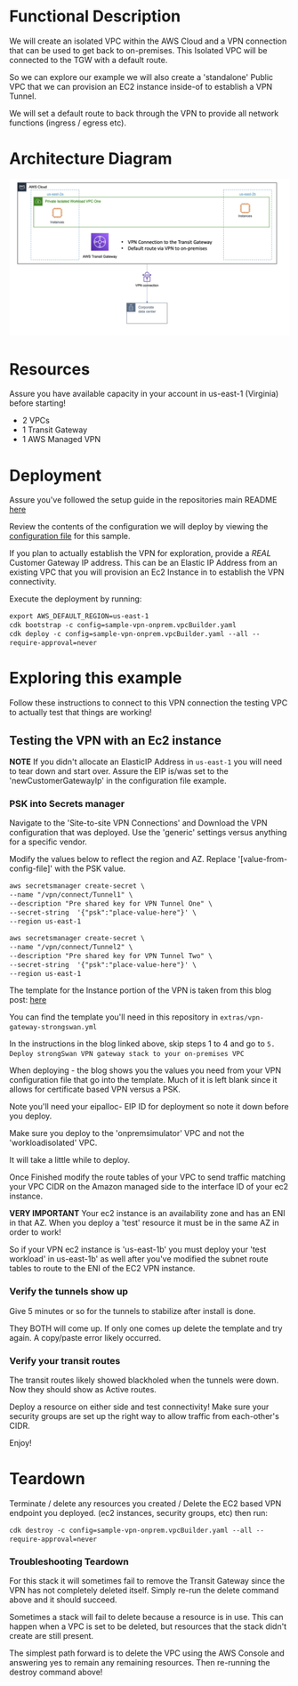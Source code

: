 # Functional Description

We will create an isolated VPC within the AWS Cloud and a VPN connection that can be used to get back to on-premises.  This Isolated VPC will be connected to the TGW with a default route.

So we can explore our example we will also create a 'standalone' Public VPC that we can provision an EC2 instance inside-of to establish a VPN Tunnel.

We will set a default route to back through the VPN to provide all network functions (ingress / egress etc).

# Architecture Diagram

![](../images/sample-vpn-onprem.jpg)

# Resources

Assure you have available capacity in your account in us-east-1 (Virginia) before starting!

- 2 VPCs
- 1 Transit Gateway
- 1 AWS Managed VPN

# Deployment

Assure you've followed the setup guide in the repositories main README [here](../README.md)

Review the contents of the configuration we will deploy by viewing the [configuration file](sample-vpn-onprem.vpcBuilder.yaml) for this sample.

If you plan to actually establish the VPN for exploration, provide a *REAL* Customer Gateway IP address.  This can be an Elastic IP Address from an existing VPC that you will provision an Ec2 Instance in to establish the VPN connectivity.

Execute the deployment by running:

```text
export AWS_DEFAULT_REGION=us-east-1
cdk bootstrap -c config=sample-vpn-onprem.vpcBuilder.yaml
cdk deploy -c config=sample-vpn-onprem.vpcBuilder.yaml --all --require-approval=never
```

# Exploring this example

Follow these instructions to connect to this VPN connection the testing VPC to actually test that things are working!

## Testing the VPN with an Ec2 instance

**NOTE** If you didn't allocate an ElasticIP Address in `us-east-1` you will need to tear down and start over.  Assure the EIP is/was set to the 'newCustomerGatewayIp' in the configuration file example.

### PSK into Secrets manager

Navigate to the 'Site-to-site VPN Connections' and Download the VPN configuration that was deployed.  Use the 'generic' settings versus anything for a specific vendor.

Modify the values below to reflect the region and AZ.  Replace '[value-from-config-file]' with the PSK value.

```
aws secretsmanager create-secret \
--name "/vpn/connect/Tunnel1" \
--description "Pre shared key for VPN Tunnel One" \
--secret-string  '{"psk":"place-value-here"}' \
--region us-east-1
```

```
aws secretsmanager create-secret \
--name "/vpn/connect/Tunnel2" \
--description "Pre shared key for VPN Tunnel Two" \
--secret-string  '{"psk":"place-value-here"}' \
--region us-east-1
```

The template for the Instance portion of the VPN is taken from this blog post: [here](https://aws.amazon.com/blogs/networking-and-content-delivery/simulating-site-to-site-vpn-customer-gateways-strongswan/)

You can find the template you'll need in this repository in `extras/vpn-gateway-strongswan.yml`

In the instructions in the blog linked above, skip steps 1 to 4 and go to `5. Deploy strongSwan VPN gateway stack to your on-premises VPC`

When deploying - the blog shows you the values you need from your VPN configuration file that go into the template.  Much of it is left blank since it allows for certificate based VPN versus a PSK.

Note you'll need your eipalloc- EIP ID for deployment so note it down before you deploy.

Make sure you deploy to the 'onpremsimulator' VPC and not the 'workloadisolated' VPC.

It will take a little while to deploy.

Once Finished modify the route tables of your VPC to send traffic matching your VPC CIDR on the Amazon managed side to the interface ID of your ec2 instance.

**VERY IMPORTANT** Your ec2 instance is an availability zone and has an ENI in that AZ.  When you deploy a 'test' resource it must be in the same AZ in order to work!

So if your VPN ec2 instance is 'us-east-1b' you must deploy your 'test workload' in us-east-1b' as well after you've modified the subnet route tables to route to the ENI of the EC2 VPN instance.

### Verify the tunnels show up

Give 5 minutes or so for the tunnels to stabilize after install is done.

They BOTH will come up.  If only one comes up delete the template and try again.  A copy/paste error likely occurred.

### Verify your transit routes

The transit routes likely showed blackholed when the tunnels were down.  Now they should show as Active routes.

Deploy a resource on either side and test connectivity!  Make sure your security groups are set up the right way to allow traffic from each-other's CIDR.

Enjoy!

# Teardown

Terminate / delete any resources you created / Delete the EC2 based VPN endpoint you deployed.  (ec2 instances, security groups, etc) then run:

```
cdk destroy -c config=sample-vpn-onprem.vpcBuilder.yaml --all --require-approval=never
```

### Troubleshooting Teardown

For this stack it will sometimes fail to remove the Transit Gateway since the VPN has not completely deleted itself.  Simply re-run the delete command above and it should succeed.

Sometimes a stack will fail to delete because a resource is in use.  This can happen when a VPC is set to be deleted, but resources that the stack didn't create are still present.

The simplest path forward is to delete the VPC using the AWS Console and answering yes to remain any remaining resources.  Then re-running the destroy command above!
